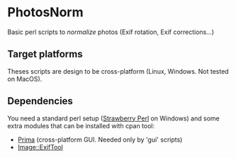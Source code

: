 # PhotosNorm
Basic perl scripts to _normalize_ photos (Exif rotation, Exif corrections...)

## Target platforms
Theses scripts are design to be cross-platform (Linux, Windows. Not tested on MacOS). 

## Dependencies
You need a standard perl setup ([Strawberry Perl](http://strawberryperl.com) on Windows) and some extra modules that can be installed with cpan tool:
* [Prima](https://metacpan.org/pod/Prima) (cross-platform GUI. Needed only by 'gui' scripts)
* [Image::ExifTool](https://metacpan.org/pod/Image::ExifTool)
